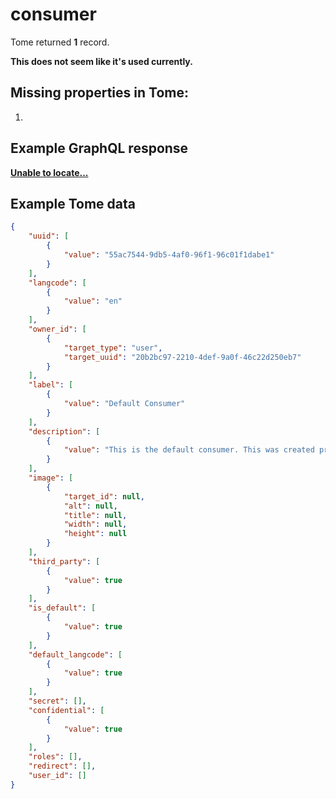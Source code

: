 # consumer

Tome returned **1** record.

**This does not seem like it's used currently.**


## Missing properties in Tome:

1.

## Example GraphQL response

**[Unable to locate...](../../../../../../.cache/localhost/drupal/pages.json)**

## Example Tome data

```json
{
    "uuid": [
        {
            "value": "55ac7544-9db5-4af0-96f1-96c01f1dabe1"
        }
    ],
    "langcode": [
        {
            "value": "en"
        }
    ],
    "owner_id": [
        {
            "target_type": "user",
            "target_uuid": "20b2bc97-2210-4def-9a0f-46c22d250eb7"
        }
    ],
    "label": [
        {
            "value": "Default Consumer"
        }
    ],
    "description": [
        {
            "value": "This is the default consumer. This was created programmatically when the Consumers module was first installed. Feel free to edit, or delete this."
        }
    ],
    "image": [
        {
            "target_id": null,
            "alt": null,
            "title": null,
            "width": null,
            "height": null
        }
    ],
    "third_party": [
        {
            "value": true
        }
    ],
    "is_default": [
        {
            "value": true
        }
    ],
    "default_langcode": [
        {
            "value": true
        }
    ],
    "secret": [],
    "confidential": [
        {
            "value": true
        }
    ],
    "roles": [],
    "redirect": [],
    "user_id": []
}
```

